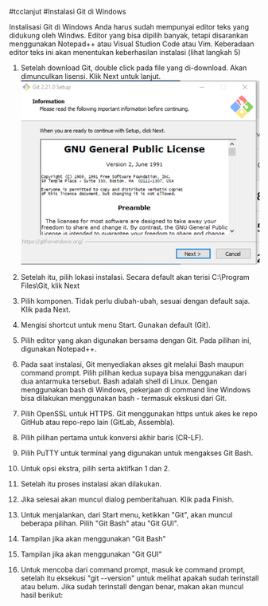 #tcclanjut
#Instalasi Git di Windows

Instalisasi Git di Windows
Anda harus sudah mempunyai editor teks yang didukung oleh Windws. Editor yang bisa dipilih banyak, tetapi disarankan menggunakan Notepad++ atau Visual Studion Code atau Vim. Keberadaan editor teks ini akan menentukan keberhasilan instalasi (lihat langkah 5)

1.	Setelah download Git, double click pada file yang di-download. Akan dimunculkan lisensi. Klik Next untuk lanjut.
 ![01](image/Screenshot_1.png)
 
2.	Setelah itu, pilih lokasi instalasi. Secara default akan terisi C:\Program Files\Git, klik Next
 
3.	Pilih komponen. Tidak perlu diubah-ubah, sesuai dengan default saja. Klik pada Next.
 
4.	Mengisi shortcut untuk menu Start. Gunakan default (Git).
 
5.	Pilih editor yang akan digunakan bersama dengan Git. Pada pilihan ini, digunakan Notepad++.
 
6.	Pada saat instalasi, Git menyediakan akses git melalui Bash maupun command prompt. Pilih pilihan kedua supaya bisa menggunakan dari dua antarmuka tersebut. Bash adalah shell di Linux. Dengan menggunakan bash di Windows, pekerjaan di command line Windows bisa dilakukan menggunakan bash - termasuk ekskusi dari Git.
 
7.	Pilih OpenSSL untuk HTTPS. Git menggunakan https untuk akes ke repo GitHub atau repo-repo lain (GitLab, Assembla).
 
8.	Pilih pilihan pertama untuk konversi akhir baris (CR-LF).
 
9.	Pilih PuTTY untuk terminal yang digunakan untuk mengakses Git Bash.
 
10.	Untuk opsi ekstra, pilih serta aktifkan 1 dan 2.
 
11.	Setelah itu proses instalasi akan dilakukan.
 
12.	Jika selesai akan muncul dialog pemberitahuan. Klik pada Finish.
 
13.	Untuk menjalankan, dari Start menu, ketikkan "Git", akan muncul beberapa pilihan. Pilih "Git Bash" atau "Git GUI".
 
14.	Tampilan jika akan menggunakan "Git Bash"
 
15.	Tampilan jika akan menggunakan "Git GUI"
 
16.	Untuk mencoba dari command prompt, masuk ke command prompt, setelah itu eksekusi "git --version" untuk melihat apakah sudah terinstall atau belum. Jika sudah terinstall dengan benar, makan akan muncul hasil berikut:
 

